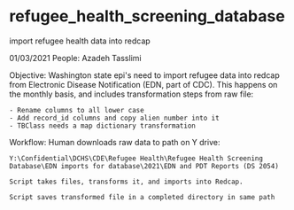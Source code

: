 # refugee_health_screening_database
import refugee health data into redcap


01/03/2021
People: Azadeh Tasslimi 

Objective: 
Washington state epi's need to import refugee data into redcap from Electronic Disease Notification (EDN, part of CDC). This happens on the monthly basis, and includes transformation steps from raw file:

	- Rename columns to all lower case 
	- Add record_id columns and copy alien number into it
	- TBClass needs a map dictionary transformation

Workflow:
	Human downloads raw data to path on Y drive: 
	
	Y:\Confidential\DCHS\CDE\Refugee Health\Refugee Health Screening Database\EDN imports for database\2021\EDN and PDT Reports (DS 2054)
	
	Script takes files, transforms it, and imports into Redcap. 
	
	Script saves transformed file in a completed directory in same path
